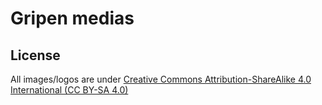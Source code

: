 # Gripen medias

## License

All images/logos are under [Creative Commons Attribution-ShareAlike 4.0 International (CC BY-SA 4.0)](https://creativecommons.org/licenses/by-sa/4.0/)
